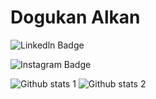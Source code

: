 # Dogukan Alkan

![Linkedln Badge](https://img.shields.io/badge/-Linkedln-C13584?style=flat-quare&labelColor=C13584&logo=linkedln&logoColor=white&link=https://www.linkedin.com/in/dogukan-alkan-developer/)


![Instagram Badge](https://img.shields.io/badge/-Instagram-C13584?style=flat-quare&labelColor=C13584&logo=instagram&logoColor=white&link=https://www.instagram.com/mlh_dgkn/)

![Github stats 1](https://github-readme-stats.vercel.app/api?username=mlh-dgkn&show_icons=true&theme=gradient) 
![Github stats 2](https://github-readme-stats.vercel.app/api?username=mlh-dgkn&show_icons=true&theme=radical)
